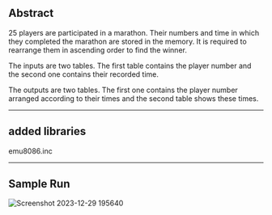 Abstract
------------------
25 players are participated in a marathon. Their numbers and time in which they completed the marathon are stored in the memory. It is required to rearrange them in ascending order to find the winner.

The inputs are two tables. The first table contains the player number and the second one contains their recorded time.

The outputs are two tables. The first one contains the player number arranged according to their times and the second table shows these times.

--------------------
added libraries
------------------
emu8086.inc

----------------------
Sample Run
--------------------
![Screenshot 2023-12-29 195640](https://github.com/AhmedElgabrey/desktop-tutorial/assets/111466797/91aa6388-0ac6-4278-b5c7-4121edb1a677)
